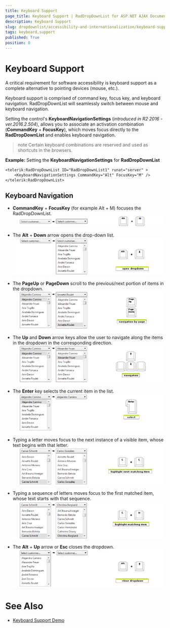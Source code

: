 ```yaml
---
title: Keyboard Support
page_title: Keyboard Support | RadDropDownList for ASP.NET AJAX Documentation
description: Keyboard Support
slug: dropdownlist/accessibility-and-internationalization/keyboard-support
tags: keyboard,support
published: True
position: 0
---
```


# Keyboard Support

A critical requirement for software accessibility is keyboard support as a complete alternative to pointing devices (mouse, etc.).

Keyboard support is comprised of command key, focus key, and keyboard navigation. RadDropDownList will seamlessly switch between mouse and keyboard navigation.

Setting the control's **KeyboardNavigationSettings** (*introduced in R2 2016 - ver.2016.2.504*), allows you to associate an activation combination (**CommandKey** + **FocusKey**), which moves focus directly to the **RadDropDownList** and enables keyboard navigation.

>note Certain keyboard combinations are reserved and used as shortcuts in the browsers.
>

**Example:** Setting the **KeyboardNavigationSettings** for **RadDropDownList**

````ASPNET
<telerik:RadDropDownList ID="RadDropDownList1" runat="server" >
    <KeyboardNavigationSettings CommandKey="Alt" FocusKey="M" />
</telerik:RadDropDownList>
````

## Keyboard Navigation

* **CommandKey** + **FocusKey** (for example Alt + M) focuses the RadDropDownList. ![dropdownlist-accessibilityandinternalization-keyboardsupport-focus](images/dropdownlist-accessibilityandinternalization-keyboardsupport-focus.png)

* The **Alt** + **Down** arrow opens the drop-down list. ![dropdownlist-accessibilityandinternalization-keyboardsupport-open](images/dropdownlist-accessibilityandinternalization-keyboardsupport-open.png)

* The **PageUp** or **PageDown** scroll to the previous/next portion of items in the dropdown.![dropdownlist-accessibilityandinternalization-keyboardsupport-navigationpage](images/dropdownlist-accessibilityandinternalization-keyboardsupport-navigationpage.png)

* The **Up** and **Down** arrow keys allow the user to navigate along the items in the dropdown in the corresponding direction.![dropdownlist-accessibilityandinternalization-keyboardsupport-navigation](images/dropdownlist-accessibilityandinternalization-keyboardsupport-navigation.png)

* The **Enter** key selects the current item in the list.![dropdownlist-accessibilityandinternalization-keyboardsupport-select](images/dropdownlist-accessibilityandinternalization-keyboardsupport-select.png)

* Typing a letter moves focus to the next instance of a visible item, whose text begins with that letter.![dropdownlist-accessibilityandinternalization-keyboardsupport-highlightnextelement](images/dropdownlist-accessibilityandinternalization-keyboardsupport-highlightnextelement.png)

* Typing a sequence of letters moves focus to the first matched item, whose text starts with that sequence.![dropdownlist-accessibilityandinternalization-keyboardsupport-highlightmatchingelement](images/dropdownlist-accessibilityandinternalization-keyboardsupport-highlightmatchingelement.png)

* The **Alt** + **Up** arrow or **Esc** closes the dropdown.![dropdownlist-accessibilityandinternalization-keyboardsupport-open](images/dropdownlist-keyboardsupport-collapse.png)

# See Also

 * [Keyboard Support Demo](http://demos.telerik.com/aspnet-ajax/dropdownlist/examples/accessibility/keyboardsupport/defaultcs.aspx)

